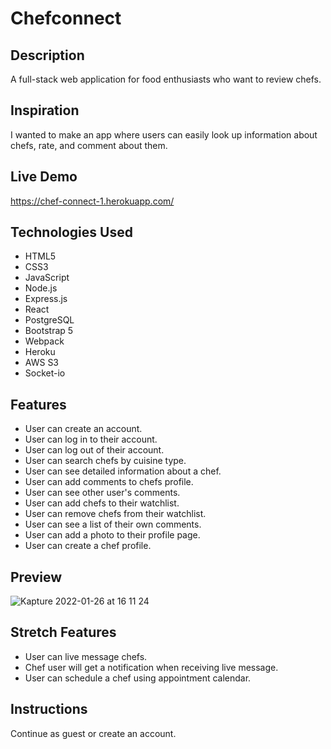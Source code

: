 # Chefconnect

## Description
A full-stack web application for food enthusiasts who want to review chefs. 

## Inspiration
I wanted to make an app where users can easily look up information about chefs, rate, and comment about them. 

## Live Demo
https://chef-connect-1.herokuapp.com/

## Technologies Used
- HTML5
- CSS3
- JavaScript
- Node.js
- Express.js
- React
- PostgreSQL
- Bootstrap 5
- Webpack
- Heroku
- AWS S3
- Socket-io

## Features
- User can create an account.
- User can log in to their account.
- User can log out of their account.
- User can search chefs by cuisine type.
- User can see detailed information about a chef.
- User can add comments to chefs profile.
- User can see other user's comments.
- User can add chefs to their watchlist.
- User can remove chefs from their watchlist. 
- User can see a list of their own comments. 
- User can add a photo to their profile page.
- User can create a chef profile.

## Preview
![Kapture 2022-01-26 at 16 11 24](https://user-images.githubusercontent.com/68756038/151448049-831ce9f5-6c3e-4ccc-9a44-01319b463f55.gif)


## Stretch Features
- User can live message chefs. 
- Chef user will get a notification when receiving live message.
- User can schedule a chef using appointment calendar.

## Instructions
Continue as guest or create an account. 
